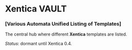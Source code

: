 # Xentica VAULT
### [Various Automata Unified Listing of Templates]
The central hub where different **Xentica** templates are listed.

*Status*: dormant until Xentica 0.4.

